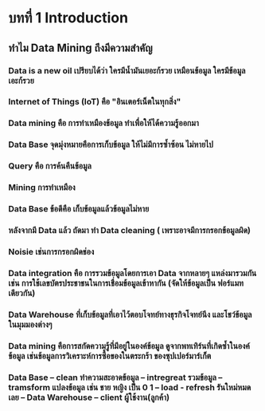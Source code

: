# บทที่ 1 Introduction
## ทำไม Data Mining ถึงมีความสำคัญ
### Data is a new oil เปรียบได้ว่า ใครมีน้ำมันเยอะก้รวย เหมือนข้อมูล ใครมีข้อมูลเอะก้รวย
### Internet of Things (IoT) คือ "อินเตอร์เน็ตในทุกสิ่ง"
### Data mining คือ การทำเหมืองข้อมูล ทำเพื่อให้ได้ความรู้ออกมา
### Data Base จุดมุ่งหมายคือการเก็บข้อมูล ให้ไม่มีการซ้ำซ้อน ไม่หายไป
### Query คือ การค้นคืนข้อมูล
### Mining การทำเหมือง
### Data Base ข้อดีคือ เก็บข้อมูลแล้วข้อมูลไม่หาย
### หลังจากมี Data แล้ว ถัดมา ทำ Data cleaning ( เพราะอาจมีการกรอกข้อมูลผิด) 
### Noisie เช่นการกรอกผิดช่อง
### Data integration คือ การรวมข้อมูลโดยการเอา Data จากหลายๆ แหล่งมารวมกัน เช่น การใช้เลขบัตรประชาชนในการเชื่อมข้อมูลเข้าหากัน (จัดให้ข้อมูลเป็น ฟอร์แมทเดียวกัน)
### Data Warehouse ที่เก็บข้อมูลที่เอาไว้ตอบโจทย์ทางธุรกิจโจทย์นึง และโชว์ข้อมูลในมุมมองต่างๆ
### Data mining คือการสกัดความรู้ที่มีอยู่ในองค์ข้อมูล ดูจากพทเทิร์นที่เกิดซ้ำในองค์ข้อมูล เช่นข้อมูลการวิเคราะห์การซื้อของในตระกร้า ของซุปเปอร์มาร์เก็ต 
### Data Base – clean ทำความสะอาดข้อมูล – intregreat รวมข้อมูล  – tramsform แปลงข้อมูล เช่น ชาย หญิง เป็น 0 1 – load  - refresh รันใหม่หมดเลย – Data Warehouse – client ผู้ใช้งาน(ลูกค้า)
